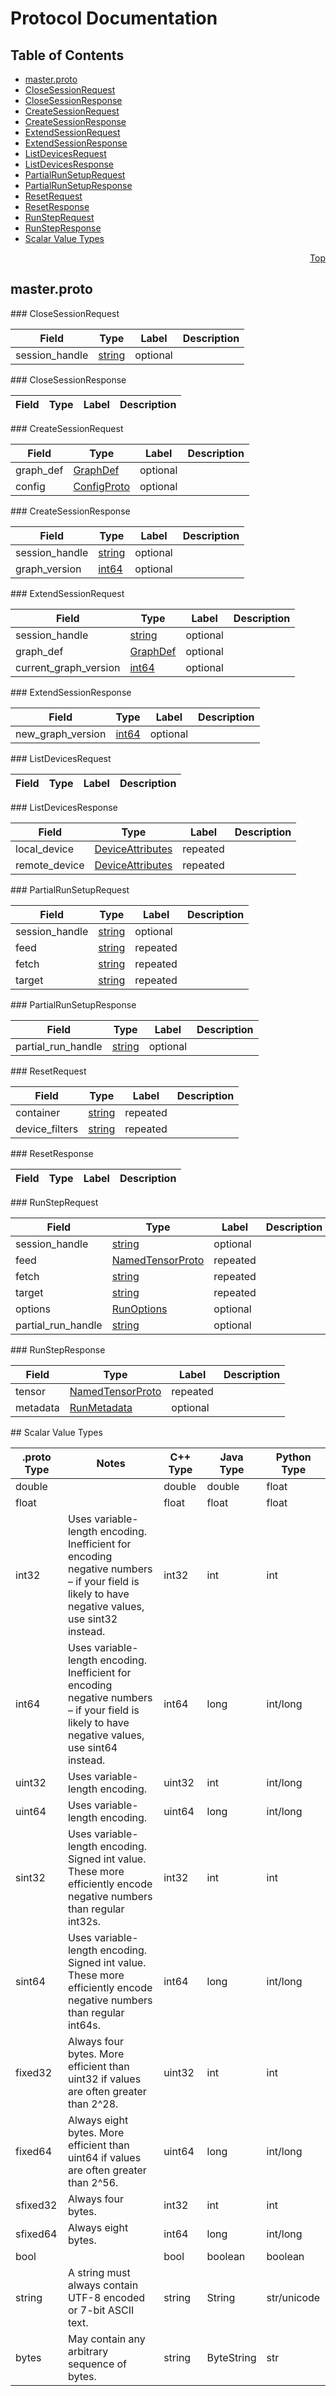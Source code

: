 # Protocol Documentation
<a name="top"/>

## Table of Contents
* [master.proto](#master.proto)
 * [CloseSessionRequest](#tensorflow.CloseSessionRequest)
 * [CloseSessionResponse](#tensorflow.CloseSessionResponse)
 * [CreateSessionRequest](#tensorflow.CreateSessionRequest)
 * [CreateSessionResponse](#tensorflow.CreateSessionResponse)
 * [ExtendSessionRequest](#tensorflow.ExtendSessionRequest)
 * [ExtendSessionResponse](#tensorflow.ExtendSessionResponse)
 * [ListDevicesRequest](#tensorflow.ListDevicesRequest)
 * [ListDevicesResponse](#tensorflow.ListDevicesResponse)
 * [PartialRunSetupRequest](#tensorflow.PartialRunSetupRequest)
 * [PartialRunSetupResponse](#tensorflow.PartialRunSetupResponse)
 * [ResetRequest](#tensorflow.ResetRequest)
 * [ResetResponse](#tensorflow.ResetResponse)
 * [RunStepRequest](#tensorflow.RunStepRequest)
 * [RunStepResponse](#tensorflow.RunStepResponse)
* [Scalar Value Types](#scalar-value-types)

<a name="master.proto"/>
<p align="right"><a href="#top">Top</a></p>

## master.proto



<a name="tensorflow.CloseSessionRequest"/>
### CloseSessionRequest


| Field | Type | Label | Description |
| ----- | ---- | ----- | ----------- |
| session_handle | [string](#string) | optional |  |


<a name="tensorflow.CloseSessionResponse"/>
### CloseSessionResponse


| Field | Type | Label | Description |
| ----- | ---- | ----- | ----------- |


<a name="tensorflow.CreateSessionRequest"/>
### CreateSessionRequest


| Field | Type | Label | Description |
| ----- | ---- | ----- | ----------- |
| graph_def | [GraphDef](#tensorflow.GraphDef) | optional |  |
| config | [ConfigProto](#tensorflow.ConfigProto) | optional |  |


<a name="tensorflow.CreateSessionResponse"/>
### CreateSessionResponse


| Field | Type | Label | Description |
| ----- | ---- | ----- | ----------- |
| session_handle | [string](#string) | optional |  |
| graph_version | [int64](#int64) | optional |  |


<a name="tensorflow.ExtendSessionRequest"/>
### ExtendSessionRequest


| Field | Type | Label | Description |
| ----- | ---- | ----- | ----------- |
| session_handle | [string](#string) | optional |  |
| graph_def | [GraphDef](#tensorflow.GraphDef) | optional |  |
| current_graph_version | [int64](#int64) | optional |  |


<a name="tensorflow.ExtendSessionResponse"/>
### ExtendSessionResponse


| Field | Type | Label | Description |
| ----- | ---- | ----- | ----------- |
| new_graph_version | [int64](#int64) | optional |  |


<a name="tensorflow.ListDevicesRequest"/>
### ListDevicesRequest


| Field | Type | Label | Description |
| ----- | ---- | ----- | ----------- |


<a name="tensorflow.ListDevicesResponse"/>
### ListDevicesResponse


| Field | Type | Label | Description |
| ----- | ---- | ----- | ----------- |
| local_device | [DeviceAttributes](#tensorflow.DeviceAttributes) | repeated |  |
| remote_device | [DeviceAttributes](#tensorflow.DeviceAttributes) | repeated |  |


<a name="tensorflow.PartialRunSetupRequest"/>
### PartialRunSetupRequest


| Field | Type | Label | Description |
| ----- | ---- | ----- | ----------- |
| session_handle | [string](#string) | optional |  |
| feed | [string](#string) | repeated |  |
| fetch | [string](#string) | repeated |  |
| target | [string](#string) | repeated |  |


<a name="tensorflow.PartialRunSetupResponse"/>
### PartialRunSetupResponse


| Field | Type | Label | Description |
| ----- | ---- | ----- | ----------- |
| partial_run_handle | [string](#string) | optional |  |


<a name="tensorflow.ResetRequest"/>
### ResetRequest


| Field | Type | Label | Description |
| ----- | ---- | ----- | ----------- |
| container | [string](#string) | repeated |  |
| device_filters | [string](#string) | repeated |  |


<a name="tensorflow.ResetResponse"/>
### ResetResponse


| Field | Type | Label | Description |
| ----- | ---- | ----- | ----------- |


<a name="tensorflow.RunStepRequest"/>
### RunStepRequest


| Field | Type | Label | Description |
| ----- | ---- | ----- | ----------- |
| session_handle | [string](#string) | optional |  |
| feed | [NamedTensorProto](#tensorflow.NamedTensorProto) | repeated |  |
| fetch | [string](#string) | repeated |  |
| target | [string](#string) | repeated |  |
| options | [RunOptions](#tensorflow.RunOptions) | optional |  |
| partial_run_handle | [string](#string) | optional |  |


<a name="tensorflow.RunStepResponse"/>
### RunStepResponse


| Field | Type | Label | Description |
| ----- | ---- | ----- | ----------- |
| tensor | [NamedTensorProto](#tensorflow.NamedTensorProto) | repeated |  |
| metadata | [RunMetadata](#tensorflow.RunMetadata) | optional |  |







<a name="scalar-value-types"/>
## Scalar Value Types

| .proto Type | Notes | C++ Type | Java Type | Python Type |
| ----------- | ----- | -------- | --------- | ----------- |
| <a name="double"/> double |  | double | double | float |
| <a name="float"/> float |  | float | float | float |
| <a name="int32"/> int32 | Uses variable-length encoding. Inefficient for encoding negative numbers – if your field is likely to have negative values, use sint32 instead. | int32 | int | int |
| <a name="int64"/> int64 | Uses variable-length encoding. Inefficient for encoding negative numbers – if your field is likely to have negative values, use sint64 instead. | int64 | long | int/long |
| <a name="uint32"/> uint32 | Uses variable-length encoding. | uint32 | int | int/long |
| <a name="uint64"/> uint64 | Uses variable-length encoding. | uint64 | long | int/long |
| <a name="sint32"/> sint32 | Uses variable-length encoding. Signed int value. These more efficiently encode negative numbers than regular int32s. | int32 | int | int |
| <a name="sint64"/> sint64 | Uses variable-length encoding. Signed int value. These more efficiently encode negative numbers than regular int64s. | int64 | long | int/long |
| <a name="fixed32"/> fixed32 | Always four bytes. More efficient than uint32 if values are often greater than 2^28. | uint32 | int | int |
| <a name="fixed64"/> fixed64 | Always eight bytes. More efficient than uint64 if values are often greater than 2^56. | uint64 | long | int/long |
| <a name="sfixed32"/> sfixed32 | Always four bytes. | int32 | int | int |
| <a name="sfixed64"/> sfixed64 | Always eight bytes. | int64 | long | int/long |
| <a name="bool"/> bool |  | bool | boolean | boolean |
| <a name="string"/> string | A string must always contain UTF-8 encoded or 7-bit ASCII text. | string | String | str/unicode |
| <a name="bytes"/> bytes | May contain any arbitrary sequence of bytes. | string | ByteString | str |
